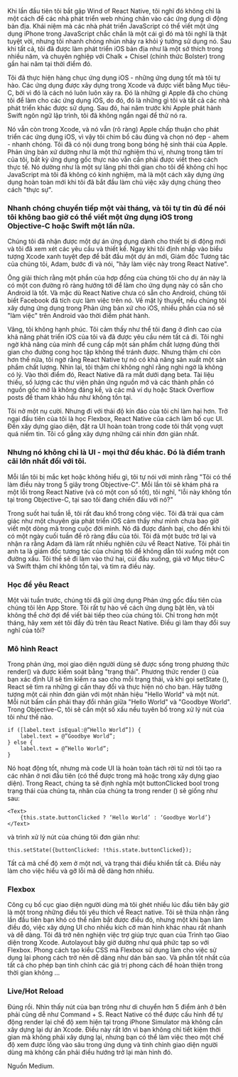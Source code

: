 Khi lần đầu tiên tôi bắt gặp Wind of React Native, tôi nghĩ đó không chỉ là một cách để các nhà phát triển web nhúng chân vào các ứng dụng di động bản địa. Khái niệm mà các nhà phát triển JavaScript có thể viết một ứng dụng iPhone trong JavaScript chắc chắn là một cái gì đó mà tôi nghĩ là thật tuyệt vời, nhưng tôi nhanh chóng nhún nhảy ra khỏi ý tưởng sử dụng nó. Sau khi tất cả, tôi đã được làm phát triển iOS bản địa như là một sở thích trong nhiều năm, và chuyên nghiệp với Chalk + Chisel (chính thức Bolster) trong gần hai năm tại thời điểm đó.

Tôi đã thực hiện hàng chục ứng dụng iOS - những ứng dụng tốt mà tôi tự hào. Các ứng dụng được xây dựng trong Xcode và được viết bằng Mục tiêu-C, bởi vì đó là cách nó luôn luôn xảy ra. Đó là những gì Apple đã cho chúng tôi để làm cho các ứng dụng iOS, do đó, đó là những gì tôi và tất cả các nhà phát triển khác được sử dụng. Sau đó, hai năm trước khi Apple phát hành Swift ngôn ngữ lập trình, tôi đã không ngần ngại để thử nó ra.

Nó vẫn còn trong Xcode, và nó vẫn (rõ ràng) Apple chấp thuận cho phát triển các ứng dụng iOS, vì vậy tôi chim bồ câu đúng và chọn nó đẹp - ahem - nhanh chóng. Tôi đã có nội dung trong bong bóng hệ sinh thái của Apple. Phản ứng bản xứ dường như là một thử nghiệm thú vị, nhưng trong tâm trí của tôi, bất kỳ ứng dụng gốc thực nào vẫn cần phải được viết theo cách thực tế. Nó dường như là một sự lãng phí thời gian cho tôi để không chỉ học JavaScript mà tôi đã không có kinh nghiệm, mà là một cách xây dựng ứng dụng hoàn toàn mới khi tôi đã bắt đầu làm chủ việc xây dựng chúng theo cách "thực sự".

###  Nhanh chóng chuyển tiếp một vài tháng, và tôi tự tin đủ để nói tôi không bao giờ có thể viết một ứng dụng iOS trong Objective-C hoặc Swift một lần nữa.

Chúng tôi đã nhận được một dự án ứng dụng dành cho thiết bị di động mới và tôi đã xem xét các yêu cầu và thiết kế. Ngay khi tôi định nhấp vào biểu tượng Xcode xanh tuyệt đẹp để bắt đầu một dự án mới, Giám đốc Tương tác của chúng tôi, Adam, bước đi và nói, "hãy làm việc này trong React Native".

Ông giải thích rằng một phần của hợp đồng của chúng tôi cho dự án này là có một con đường rõ ràng hướng tới để làm cho ứng dụng này có sẵn cho Android là tốt. Và mặc dù React Native chưa có sẵn cho Android, chúng tôi biết Facebook đã tích cực làm việc trên nó. Về mặt lý thuyết, nếu chúng tôi xây dựng ứng dụng trong Phản ứng bản xứ cho iOS, nhiều phần của nó sẽ "làm việc" trên Android vào thời điểm phát hành.

Vâng, tôi không hạnh phúc. Tôi cảm thấy như thể tôi đang ở đỉnh cao của khả năng phát triển iOS của tôi và đã được yêu cầu ném tất cả đi. Tôi nghi ngờ khả năng của mình để cung cấp một sản phẩm chất lượng đúng thời gian cho đường cong học tập không thể tránh được. Nhưng thậm chí còn hơn thế nữa, tôi ngờ rằng React Native tự nó có khả năng sản xuất một sản phẩm chất lượng. Nhìn lại, tôi thậm chí không nghĩ rằng nghi ngờ là không có lý. Vào thời điểm đó, React Native đã ra mắt dưới dạng beta. Tài liệu thiếu, số lượng các thư viện phản ứng nguồn mở và các thành phần có nguồn gốc mở là không đáng kể, và các mã ví dụ hoặc Stack Overflow posts để tham khảo hầu như không tồn tại.

Tôi nở một nụ cười. Nhưng đi với thái độ kín đáo của tôi chỉ làm hại hơn. Trở ngại đầu tiên của tôi là học Flexbox, React Native của cách làm bố cục UI. Đến xây dựng giao diện, đặt ra UI hoàn toàn trong code tôi thất vọng vượt quá niềm tin. Tôi cố gắng xây dựng những cái nhìn đơn giản nhất.

### Nhưng nó không chỉ là UI - mọi thứ đều khác. Đó là điểm tranh cãi lớn nhất đối với tôi.

Mỗi lần tôi bị mắc kẹt hoặc không hiểu gì, tôi tự nói với mình rằng "Tôi có thể làm điều này trong 5 giây trong Objective-C". Mỗi lần tôi sẽ khám phá ra một lỗi trong React Native (và có một con số tốt), tôi nghĩ, "lỗi này không tồn tại trong Objective-C, tại sao tôi đang chiến đấu với nó?"

Trong suốt hai tuần lễ, tôi rất đau khổ trong công việc. Tôi đã trải qua cảm giác như một chuyên gia phát triển iOS cảm thấy như mình chưa bao giờ viết một dòng mã trong cuộc đời mình. Nó đã được đánh bại, cho đến khi tôi có một ngày cuối tuần để rõ ràng đầu của tôi. Tôi đã một bước trở lại và nhận ra rằng Adam đã làm rất nhiều nghiên cứu về React Native. Tôi phải tin anh ta là giám đốc tương tác của chúng tôi để không dẫn tôi xuống một con đường xấu. Tôi thề sẽ đi làm vào thứ hai, cúi đầu xuống, giả vờ Mục tiêu-C và Swift thậm chí không tồn tại, và tìm ra điều này.

### Học để yêu React

Một vài tuần trước, chúng tôi đã gửi ứng dụng Phản ứng gốc đầu tiên của chúng tôi lên App Store. Tôi rất tự hào về cách ứng dụng bật lên, và tôi không thể chờ đợi để viết bài tiếp theo của chúng tôi. Chỉ trong hơn một tháng, hãy xem xét tôi đầy đủ trên tàu React Native. Điều gì làm thay đổi suy nghĩ của tôi?

### Mô hình React

Trong phản ứng, mọi giao diện người dùng sẽ được sống trong phương thức render() và được kiểm soát bằng "trạng thái". Phương thức render () của bạn xác định UI sẽ tìm kiếm ra sao cho mỗi trạng thái, và khi gọi setState (), React sẽ tìm ra những gì cần thay đổi và thực hiện nó cho bạn. Hãy tưởng tượng một cái nhìn đơn giản với một nhãn hiệu "Hello World" và một nút. Mỗi nút bấm cần phải thay đổi nhãn giữa "Hello World" và "Goodbye World". Trong Objective-C, tôi sẽ cần một số xấu nếu tuyên bố trong xử lý nút của tôi như thế nào.

```
if ([label.text isEqual:@”Hello World”]) {
    label.text = @”Goodbye World”;
} else {
    label.text = @”Hello World”;
}
```

Nó hoạt động tốt, nhưng mà code UI là hoàn toàn tách rời từ nơi tôi tạo ra các nhãn ở nơi đầu tiên (có thể được trong mã hoặc trong xây dựng giao diện). Trong React, chúng ta sẽ định nghĩa một buttonClicked bool trong trạng thái của chúng ta, nhãn của chúng ta trong render () sẽ giống như sau:

```
<Text>
    {this.state.buttonClicked ? ‘Hello World’ : ‘Goodbye World’}
</Text>
```

và trình xử lý nút của chúng tôi đơn giản như:

```
this.setState({buttonClicked: !this.state.buttonClicked});
```

Tất cả mã chế độ xem ở một nơi, và trạng thái điều khiển tất cả. Điều này làm cho việc hiểu và gỡ lỗi mã dễ dàng hơn nhiều.

### Flexbox

Công cụ bố cục giao diện người dùng mà tôi ghét nhiều lúc đầu tiên bây giờ là một trong những điều tôi yêu thích về React native. Tôi sẽ thừa nhận rằng lần đầu tiên bạn khó có thể nắm bắt được điều đó, nhưng một khi bạn làm điều đó, việc xây dựng UI cho nhiều kích cỡ màn hình khác nhau rất nhanh và dễ dàng. Tôi đã trở nên nghiện việc trợ giúp trực quan của Trình tạo Giao diện trong Xcode. Autolayout bây giờ dường như quá phức tạp so với Flexbox. Phong cách tạo kiểu CSS mà Flexbox sử dụng làm cho việc sử dụng lại phong cách trở nên dễ dàng như dán bản sao. Và phần tốt nhất của tất cả cho phép bạn tinh chỉnh các giá trị phong cách để hoàn thiện trong thời gian không ...

### Live/Hot Reload

Đúng rồi. Nhìn thấy nút của bạn trông như di chuyển hơn 5 điểm ảnh ở bên phải cũng dễ như Command + S. React Native có thể được cấu hình để tự động render lại chế độ xem hiện tại trong iPhone Simulator mà không cần xây dựng lại dự án Xcode. Điều này rất lớn vì bạn không chỉ tiết kiệm thời gian mà không phải xây dựng lại, nhưng bạn có thể làm việc theo một chế độ xem được lồng vào sâu trong ứng dụng và tinh chỉnh giao diện người dùng mà không cần phải điều hướng trở lại màn hình đó.

Nguồn Medium.